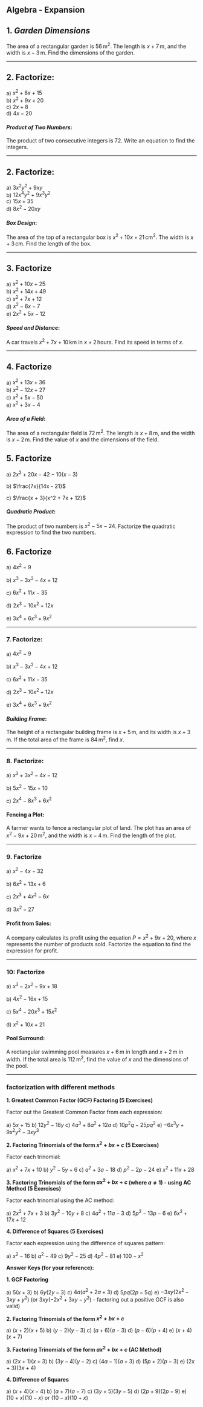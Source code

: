 ## Algebra - Expansion

## 1. *Garden Dimensions*

The area of a rectangular garden is $56 \, \text{m}^2$. The length is $x + 7 \, \text{m}$, and the width is $x - 3 \, \text{m}$. Find the dimensions of the garden.

---
## 2. **Factorize**:  
a) $x^2 + 8x + 15$    
b) $x^2 + 9x + 20$     
c) $2x + 8$     
d) $4x - 20$     

####  *Product of Two Numbers*:
The product of two consecutive integers is $72$. Write an equation to find the integers.

---
## 2. **Factorize**:  
a) $3x^2y^2 + 9xy$    
b) $12x^4y^2 + 9x^3y^2$    
c) $15x + 35$    
d) $8x^2 - 20xy$    

#### *Box Design*:
The area of the top of a rectangular box is $x^2 + 10x + 21 \, \text{cm}^2$. The width is $x + 3 \, \text{cm}$. Find the length of the box.

---

## 3. Factorize 

a) $x^2 + 10x + 25$      
b) $x^2 + 14x + 49$     
c) $x^2 + 7x + 12$    
d) $x^2 - 6x - 7$      
e) $2x^2 + 5x - 12$    

#### *Speed and Distance*:
A car travels $x^2 + 7x + 10 \, \text{km}$ in $x + 2 \, \text{hours}$. Find its speed in terms of $x$.


---
## 4. Factorize 

a) $x^2 + 13x + 36$      
b) $x^2 - 12x + 27$      
c) $x^2 + 5x - 50$      
e) $x^2 + 3x - 4$      
#### *Area of a Field*:
The area of a rectangular field is $72 \, \text{m}^2$. The length is $x + 8 \, \text{m}$, and the width is $x - 2 \, \text{m}$. Find the value of $x$ and the dimensions of the field.


## 5. Factorize 
a) $2x^2 + 20x - 42 - 10(x - 3)$    

b) $\frac{7x}{14x - 21}$  

c) $\frac{x + 3}{x^2 + 7x + 12}$

####  *Quadratic Product*:
The product of two numbers is $x^2 - 5x - 24$. Factorize the quadratic expression to find the two numbers.

## 6. Factorize  

a) $4x^2 - 9$  

b) $x^3 - 3x^2 - 4x + 12$  

c) $6x^2 + 11x - 35$  

d) $2x^3 - 10x^2 + 12x$  

e) $3x^4 + 6x^3 + 9x^2$  

---

### 7. **Factorize**:  

a) $4x^2 - 9$  

b) $x^3 - 3x^2 - 4x + 12$  

c) $6x^2 + 11x - 35$  

d) $2x^3 - 10x^2 + 12x$  

e) $3x^4 + 6x^3 + 9x^2$  

####  *Building Frame*:
The height of a rectangular building frame is $x + 5 \, \text{m}$, and its width is $x + 3 \, \text{m}$. If the total area of the frame is $84 \, \text{m}^2$, find $x$.

---

### 8. **Factorize**:

a) $x^3 + 3x^2 - 4x - 12$  

b) $5x^2 - 15x + 10$  

c) $2x^4 - 8x^3 + 6x^2$  

####  **Fencing a Plot**:
A farmer wants to fence a rectangular plot of land. The plot has an area of $x^2 - 9x + 20 \, \text{m}^2$, and the width is $x - 4 \, \text{m}$. Find the length of the plot.

---

### 9.  Factorize  

a) $x^2 - 4x - 32$  

b) $6x^2 + 13x + 6$  

c) $2x^3 + 4x^2 - 6x$  

d) $3x^2 - 27$  

#### **Profit from Sales**:
A company calculates its profit using the equation $P = x^2 + 9x + 20$, where $x$ represents the number of products sold. Factorize the equation to find the expression for profit.

---

### 10: Factorize  

a) $x^3 - 2x^2 - 9x + 18$  

b) $4x^2 - 16x + 15$  

c) $5x^4 - 20x^3 + 15x^2$  

d) $x^2 + 10x + 21$  

#### **Pool Surround**:
A rectangular swimming pool measures $x + 6 \, \text{m}$ in length and $x + 2 \, \text{m}$ in width. If the total area is $112 \, \text{m}^2$, find the value of $x$ and the dimensions of the pool.

---

### factorization with different methods 

**1. Greatest Common Factor (GCF) Factoring (5 Exercises)**

Factor out the Greatest Common Factor from each expression:

a)  $5x + 15$
b)  $12y^2 - 18y$
c)  $4a^3 + 8a^2 + 12a$
d)  $10p^2q - 25pq^2$
e)  $-6x^3y + 9x^2y^2 - 3xy^3$

**2. Factoring Trinomials of the form  $x^2 + bx + c$ (5 Exercises)**

Factor each trinomial:

a)  $x^2 + 7x + 10$
b)  $y^2 - 5y + 6$
c)  $a^2 + 3a - 18$
d)  $p^2 - 2p - 24$
e)  $x^2 + 11x + 28$

**3. Factoring Trinomials of the form $ax^2 + bx + c$ (where $a \neq 1$) - using AC Method (5 Exercises)**

Factor each trinomial using the AC method:

a)  $2x^2 + 7x + 3$
b)  $3y^2 - 10y + 8$
c)  $4a^2 + 11a - 3$
d)  $5p^2 - 13p - 6$
e)  $6x^2 + 17x + 12$

**4. Difference of Squares (5 Exercises)**

Factor each expression using the difference of squares pattern:

a)  $x^2 - 16$
b)  $a^2 - 49$
c)  $9y^2 - 25$
d)  $4p^2 - 81$
e)  $100 - x^2$

**Answer Keys (for your reference):**

**1. GCF Factoring**

a)  $5(x + 3)$
b)  $6y(2y - 3)$
c)  $4a(a^2 + 2a + 3)$
d)  $5pq(2p - 5q)$
e)  $-3xy(2x^2 - 3xy + y^2)$  (or $3xy(-2x^2 + 3xy - y^2)$ - factoring out a positive GCF is also valid)

**2. Factoring Trinomials of the form  $x^2 + bx + c$**

a)  $(x + 2)(x + 5)$
b)  $(y - 2)(y - 3)$
c)  $(a + 6)(a - 3)$
d)  $(p - 6)(p + 4)$
e)  $(x + 4)(x + 7)$

**3. Factoring Trinomials of the form $ax^2 + bx + c$ (AC Method)**

a)  $(2x + 1)(x + 3)$
b)  $(3y - 4)(y - 2)$
c)  $(4a - 1)(a + 3)$
d)  $(5p + 2)(p - 3)$
e)  $(2x + 3)(3x + 4)$

**4. Difference of Squares**

a)  $(x + 4)(x - 4)$
b)  $(a + 7)(a - 7)$
c)  $(3y + 5)(3y - 5)$
d)  $(2p + 9)(2p - 9)$
e)  $(10 + x)(10 - x)$  or  $(10 - x)(10 + x)$





